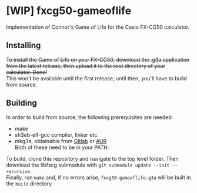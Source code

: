 # [WIP] fxcg50-gameoflife

Implementation of Connor's Game of Life for the Casio FX-CG50 calculator.

## Installing

~~To install the Game of Life on your FX-CG50, download the .g3a application from the latest release, then upload it to the root directory of your calculator. Done!~~  
This won't be available until the first release; until then, you'll have to build from source.

## Building
In order to build from source, the following prerequisites are needed:
- make
- sh3eb-elf-gcc compiler, linker etc.
- mkg3a, obtainable from [Gitlab](https://gitlab.com/taricorp/mkg3a) or [AUR](https://aur.archlinux.org/packages/mkg3a)  
Both of these need to be in your PATH.
<!-- TODO: do they really need to be in PATH? -->
<!-- TODO: add at least some pointers for poor windows users -->

To build, clone this repository and navigate to the top level folder. Then download the libfxcg submodule with ```git submodule update --init --recursive```.  
Finally, run ```make``` and, if no errors arise, `fxcg50-gameoflife.g3a` will be built in the `build` directory
